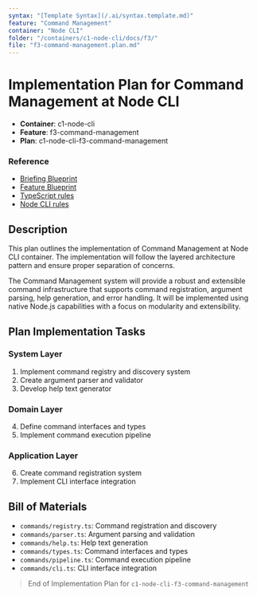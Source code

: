 ```yaml
---
syntax: "[Template Syntax](/.ai/syntax.template.md)"
feature: "Command Management"
container: "Node CLI"
folder: "/containers/c1-node-cli/docs/f3/"
file: "f3-command-management.plan.md"
---
```


# Implementation Plan for Command Management at Node CLI

- **Container**: c1-node-cli
- **Feature**: f3-command-management
- **Plan**: c1-node-cli-f3-command-management

### Reference
<!--
  containerFolder: /containers/c1-node-cli
 -->
- [Briefing Blueprint](/docs/briefing.blueprint.md)
- [Feature Blueprint](/docs/f3-command-management.blueprint.md)
- [TypeScript rules](/containers/c1-node-cli/.ai/rules/typescript.language.rules.md)
- [Node CLI rules](/containers/c1-node-cli/.ai/rules/node-cli.archetype.rules.md)

## Description

This plan outlines the implementation of Command Management at Node CLI container. The implementation will follow the layered architecture pattern and ensure proper separation of concerns.

The Command Management system will provide a robust and extensible command infrastructure that supports command registration, argument parsing, help generation, and error handling. It will be implemented using native Node.js capabilities with a focus on modularity and extensibility.

## Plan Implementation Tasks

### System Layer

1. Implement command registry and discovery system
2. Create argument parser and validator
3. Develop help text generator

### Domain Layer

4. Define command interfaces and types
5. Implement command execution pipeline

### Application Layer

6. Create command registration system
7. Implement CLI interface integration

## Bill of Materials

- `commands/registry.ts`: Command registration and discovery
- `commands/parser.ts`: Argument parsing and validation
- `commands/help.ts`: Help text generation
- `commands/types.ts`: Command interfaces and types
- `commands/pipeline.ts`: Command execution pipeline
- `commands/cli.ts`: CLI interface integration

> End of Implementation Plan for `c1-node-cli-f3-command-management` 